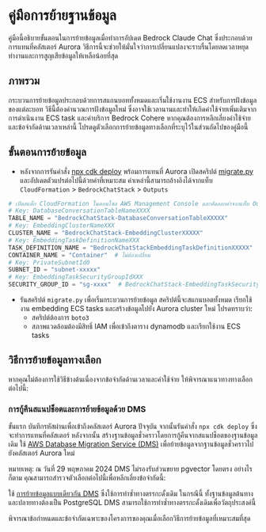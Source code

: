 # คู่มือการย้ายฐานข้อมูล

คู่มือนี้อธิบายขั้นตอนในการย้ายข้อมูลเมื่อทำการอัปเดต Bedrock Claude Chat ซึ่งประกอบด้วยการแทนที่คลัสเตอร์ Aurora วิธีการนี้จะช่วยให้มั่นใจว่าการเปลี่ยนแปลงจะราบรื่นโดยลดเวลาหยุดทำงานและการสูญเสียข้อมูลให้เหลือน้อยที่สุด

## ภาพรวม

กระบวนการย้ายข้อมูลประกอบด้วยการสแกนบอททั้งหมดและเริ่มใช้งานงาน ECS สำหรับการฝังข้อมูลของแต่ละบอท วิธีนี้ต้องคำนวณการฝังข้อมูลใหม่ ซึ่งอาจใช้เวลานานและทำให้เกิดค่าใช้จ่ายเพิ่มเติมจากการดำเนินงาน ECS task และค่าบริการ Bedrock Cohere หากคุณต้องการหลีกเลี่ยงค่าใช้จ่ายและข้อจำกัดด้านเวลาเหล่านี้ โปรดดูตัวเลือกการย้ายข้อมูลทางเลือกที่ระบุไว้ในส่วนถัดไปของคู่มือนี้

## ขั้นตอนการย้ายข้อมูล

- หลังจากการรันคำสั่ง [npx cdk deploy](../README.md#deploy-using-cdk) พร้อมการแทนที่ Aurora เปิดสคริปต์ [migrate.py](./migrate.py) และอัปเดตตัวแปรต่อไปนี้ด้วยค่าที่เหมาะสม ค่าเหล่านี้สามารถอ้างอิงได้จากแท็บ `CloudFormation` > `BedrockChatStack` > `Outputs`

```py
# เปิดสแต็ก CloudFormation ในคอนโซล AWS Management Console และคัดลอกค่าจากแท็บ Outputs
# Key: DatabaseConversationTableNameXXXX
TABLE_NAME = "BedrockChatStack-DatabaseConversationTableXXXXX"
# Key: EmbeddingClusterNameXXX
CLUSTER_NAME = "BedrockChatStack-EmbeddingClusterXXXXX"
# Key: EmbeddingTaskDefinitionNameXXX
TASK_DEFINITION_NAME = "BedrockChatStackEmbeddingTaskDefinitionXXXXX"
CONTAINER_NAME = "Container"  # ไม่ต้องเปลี่ยน
# Key: PrivateSubnetId0
SUBNET_ID = "subnet-xxxxx"
# Key: EmbeddingTaskSecurityGroupIdXXX
SECURITY_GROUP_ID = "sg-xxxx"  # BedrockChatStack-EmbeddingTaskSecurityGroupXXXXX
```

- รันสคริปต์ `migrate.py` เพื่อเริ่มกระบวนการย้ายข้อมูล สคริปต์นี้จะสแกนบอตทั้งหมด เรียกใช้งาน embedding ECS tasks และสร้างข้อมูลไปยัง Aurora cluster ใหม่ โปรดทราบว่า:
  - สคริปต์ต้องการ `boto3`
  - สภาพแวดล้อมต้องมีสิทธิ์ IAM เพื่อเข้าถึงตาราง dynamodb และเรียกใช้งาน ECS tasks

## วิธีการย้ายข้อมูลทางเลือก

หากคุณไม่ต้องการใช้วิธีข้างต้นเนื่องจากข้อจำกัดด้านเวลาและค่าใช้จ่าย ให้พิจารณาแนวทางทางเลือกต่อไปนี้:

### การกู้คืนสแนปช็อตและการย้ายข้อมูลด้วย DMS

ขั้นแรก บันทึกรหัสผ่านเพื่อเข้าถึงคลัสเตอร์ Aurora ปัจจุบัน จากนั้นรันคำสั่ง `npx cdk deploy` ซึ่งจะทำการแทนที่คลัสเตอร์ หลังจากนั้น สร้างฐานข้อมูลชั่วคราวโดยการกู้คืนจากสแนปช็อตของฐานข้อมูลเดิม
ใช้ [AWS Database Migration Service (DMS)](https://aws.amazon.com/dms/) เพื่อย้ายข้อมูลจากฐานข้อมูลชั่วคราวไปยังคลัสเตอร์ Aurora ใหม่

หมายเหตุ: ณ วันที่ 29 พฤษภาคม 2024 DMS ไม่รองรับส่วนขยาย pgvector โดยตรง อย่างไรก็ตาม คุณสามารถสำรวจตัวเลือกต่อไปนี้เพื่อหลีกเลี่ยงข้อจำกัดนี้:

ใช้ [การย้ายข้อมูลแบบเดียวกัน DMS](https://docs.aws.amazon.com/dms/latest/userguide/dm-migrating-data.html) ซึ่งใช้การทำซ้ำทางตรรกะดั้งเดิม ในกรณีนี้ ทั้งฐานข้อมูลต้นทางและปลายทางต้องเป็น PostgreSQL DMS สามารถใช้การทำซ้ำทางตรรกะดั้งเดิมเพื่อวัตถุประสงค์นี้

พิจารณาข้อกำหนดและข้อจำกัดเฉพาะของโครงการของคุณเมื่อเลือกวิธีการย้ายข้อมูลที่เหมาะสมที่สุด